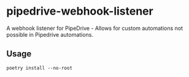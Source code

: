 # pipedrive-webhook-listener

A webhook listener for PipeDrive - Allows for custom automations not possible in Pipedrive automations.

## Usage

```shell
poetry install --no-root
```
